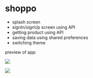 # shoppo
- splash screen
- signIn/signUp screen using API
- getting product using API
- saving data using shared preferences 
- switching theme

preview of app:

![](https://github.com/kimia-kazemi/Online-Shopping-App-With-Flutter/blob/main/preview.gif)


![](https://github.com/kimia-kazemi/Online-Shopping-App-With-Flutter/blob/main/previwe2.gif)


